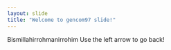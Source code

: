 ```yaml
---
layout: slide
title: "Welcome to gencom97 slide!"
---
```

Bismillahirrohmanirrohim
Use the left arrow to go back!
